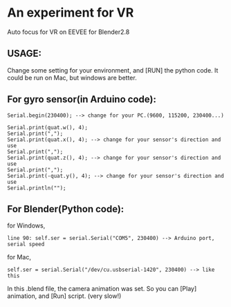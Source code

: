 # An experiment for VR
Auto focus for VR on EEVEE for Blender2.8

## USAGE:
Change some setting for your environment, and [RUN] the python code. It could be run on Mac, but windows are better.

## For gyro sensor(in Arduino code):
```
Serial.begin(230400); --> change for your PC.(9600, 115200, 230400...)
```
```
Serial.print(quat.w(), 4);
Serial.print(",");
Serial.print(quat.x(), 4); --> change for your sensor's direction and use
Serial.print(",");
Serial.print(quat.z(), 4); --> change for your sensor's direction and use
Serial.print(",");
Serial.print(-quat.y(), 4); --> change for your sensor's direction and use
Serial.println("");
```
## For Blender(Python code):
for Windows,
```
line 90: self.ser = serial.Serial("COM5", 230400) --> Arduino port, serial speed
```
for Mac,
```
self.ser = serial.Serial("/dev/cu.usbserial-1420", 230400) --> like this
```

In this .blend file, the camera animation was set. So you can [Play] animation, and [Run] script. (very slow!)
